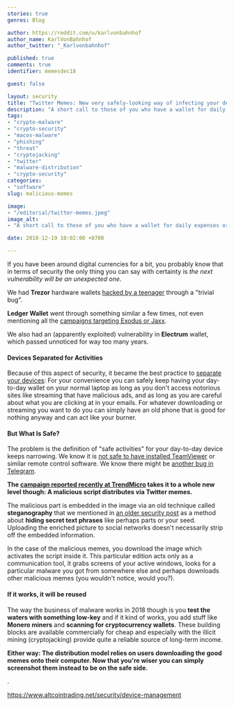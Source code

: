 ```yaml
---
stories: true
genres: Blog

author: https://reddit.com/u/karlvonbahnhof
author_name: KarlVonBahnhof
author_twitter: "_Karlvonbahnhof"

published: true
comments: true
identifier: memesdec18

guest: false

layout: security
title: "Twitter Memes: New very safely-looking way of infecting your devices appeared"
description: "A short call to those of you who have a wallet for daily expenses or trading on a computer or phone that is used for 'safe' day-to-day work and browsing."
tags:
- "crypto-malware"
- "crypto-security"
- "macos-malware"
- "phishing"
- "threat"
- "cryptojacking"
- "twitter"
- "malware-distribution"
- "crypto-security"
categories:
- "software"
slug: malicious-memes

image:
- "/editorial/twitter-memes.jpeg"
image_alt:
- "A short call to those of you who have a wallet for daily expenses or trading on a computer or phone that is used for seemingly safe day-to-day work and browsing."

date: 2018-12-19 10:02:00 +0700

---
```


If you have been around digital currencies for a bit, you probably know that in terms of security the only thing you can say with certainty is *the next vulnerability will be an unexpected one*.

We had **Trezor** hardware wallets [hacked by a teenager](https://saleemrashid.com/) through a "trivial bug".

**Ledger Wallet** went through something similar a few times, not even mentioning all the [campaigns targeting Exodus or Jaxx](https://labsblog.f-secure.com/2018/11/02/spam-campaign-targets-exodus-mac-users/).

We also had an (apparently exploited) vulnerability in **Electrum** wallet, which passed unnoticed for way too many years.

#### Devices Separated for Activities

Because of this aspect of security, it became the best practice to [separate your devices](https://www.altcointrading.net/security/device-management): For your convenience you can safely keep having your day-to-day wallet on your normal laptop as long as you don't access notorious sites like streaming that have malicious ads, and as long as you are careful about what you are clicking at in your emails. For whatever downloading or streaming you want to do you can simply have an old phone that is good for nothing anyway and can act like your burner.

#### But What Is Safe?

The problem is the definition of "safe activities" for your day-to-day device keeps narrowing. We know it is [not safe to have installed TeamViewer](https://www.makeuseof.com/tag/teamviewer-hack-everything-need-know/) or similar remote control software. We know there might be [another bug in Telegram](https://www.altcointrading.net/security/telegram).

**The [campaign reported recently at TrendMicro](https://blog.trendmicro.com/trendlabs-security-intelligence/cybercriminals-use-malicious-memes-that-communicate-with-malware/) takes it to a whole new level though: A malicious script distributes via Twitter memes.**

The malicious part is embedded in the image via an old technique called **steganography** that we mentioned in [an older security post](https://www.altcointrading.net/security/backups) as a method about **hiding secret text phrases** like perhaps parts or your seed. Uploading the enriched picture to social networks doesn't necessarily strip off the embedded information.

In the case of the malicious memes, you download the image which activates the script inside it. This particular edition acts only as a communication tool, it grabs screens of your active windows, looks for a particular malware you got from somewhere else and perhaps downloads other malicious memes (you wouldn't notice, would you?).

#### If it works, it will be reused

The way the business of malware works in 2018 though is you **test the waters with something low-key** and if it kind of works, you add stuff like **Monero miners** and **scanning for cryptocurrency wallets**. These building blocks are available commercially for cheap and especially with the illicit mining (cryptojacking) provide quite a reliable source of long-term income.

**Either way: The distribution model relies on users downloading the good memes onto their computer. Now that you're wiser you can simply screenshot them instead to be on the safe side.**





.

https://www.altcointrading.net/security/device-management
